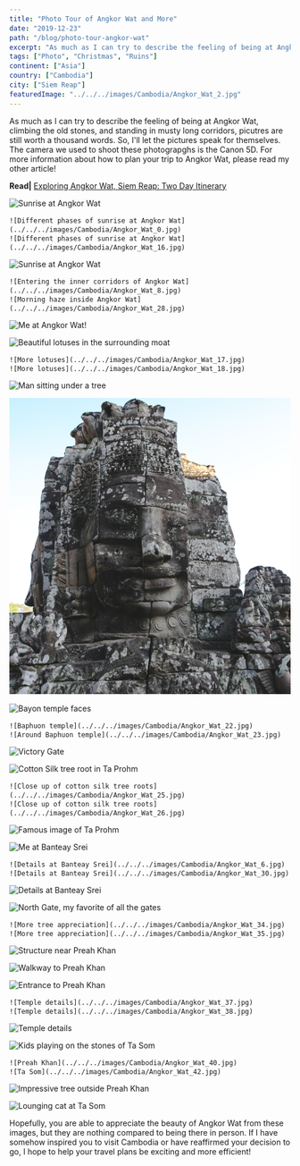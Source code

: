 ```yaml
---
title: "Photo Tour of Angkor Wat and More"
date: "2019-12-23"
path: "/blog/photo-tour-angkor-wat"
excerpt: "As much as I can try to describe the feeling of being at Angkor Wat, climbing the old stones, and standing in musty long corridors, pictures are still worth a thousand words."
tags: ["Photo", "Christmas", "Ruins"]
continent: ["Asia"]
country: ["Cambodia"]
city: ["Siem Reap"]
featuredImage: "../../../images/Cambodia/Angkor_Wat_2.jpg"
---
```


As much as I can try to describe the feeling of being at Angkor Wat, climbing the old stones, and standing in musty long corridors, picutres are still worth a thousand words. So, I'll let the pictures speak for themselves. The camera we used to shoot these photograpghs is the Canon 5D. For more information about how to plan your trip to Angkor Wat, please read my other article!

**Read|** [Exploring Angkor Wat, Siem Reap: Two Day Itinerary](/blog/exploring-angkor-wat)

![Sunrise at Angkor Wat](../../../images/Cambodia/Angkor_Wat_12.jpg)

```grid|2|
![Different phases of sunrise at Angkor Wat](../../../images/Cambodia/Angkor_Wat_0.jpg) 
![Different phases of sunrise at Angkor Wat](../../../images/Cambodia/Angkor_Wat_16.jpg) 
```
![Sunrise at Angkor Wat](../../../images/Cambodia/Angkor_Wat_13.jpg)

```grid|2|
![Entering the inner corridors of Angkor Wat](../../../images/Cambodia/Angkor_Wat_8.jpg) 
![Morning haze inside Angkor Wat](../../../images/Cambodia/Angkor_Wat_28.jpg) 
```
![Me at Angkor Wat!](../../../images/Cambodia/Angkor_Wat_29.jpg)

![Beautiful lotuses in the surrounding moat](../../../images/Cambodia/Angkor_Wat_15.jpg)

```grid|2|
![More lotuses](../../../images/Cambodia/Angkor_Wat_17.jpg) 
![More lotuses](../../../images/Cambodia/Angkor_Wat_18.jpg) 
```
![Man sitting under a tree](../../../images/Cambodia/Angkor_Wat_19.jpg)

![Close up of Bayon face](../../../images/Cambodia/Angkor_Wat_21.jpg)

![Bayon temple faces](../../../images/Cambodia/Angkor_Wat_4.jpg)

```grid|2|
![Baphuon temple](../../../images/Cambodia/Angkor_Wat_22.jpg) 
![Around Baphuon temple](../../../images/Cambodia/Angkor_Wat_23.jpg) 
```
![Victory Gate](../../../images/Cambodia/Angkor_Wat_24.jpg)

![Cotton Silk tree root in Ta Prohm](../../../images/Cambodia/Angkor_Wat_27.jpg)

```grid|2|
![Close up of cotton silk tree roots](../../../images/Cambodia/Angkor_Wat_25.jpg) 
![Close up of cotton silk tree roots](../../../images/Cambodia/Angkor_Wat_26.jpg) 
```
![Famous image of Ta Prohm](../../../images/Cambodia/Angkor_Wat_5.jpg)

![Me at Banteay Srei](../../../images/Cambodia/Angkor_Wat_31.jpg)

```grid|2|
![Details at Banteay Srei](../../../images/Cambodia/Angkor_Wat_6.jpg) 
![Details at Banteay Srei](../../../images/Cambodia/Angkor_Wat_30.jpg) 
```

![Details at Banteay Srei](../../../images/Cambodia/Angkor_Wat_32.jpg)

![North Gate, my favorite of all the gates](../../../images/Cambodia/Angkor_Wat_33.jpg)

```grid|2|
![More tree appreciation](../../../images/Cambodia/Angkor_Wat_34.jpg) 
![More tree appreciation](../../../images/Cambodia/Angkor_Wat_35.jpg) 
```
![Structure near Preah Khan](../../../images/Cambodia/Angkor_Wat_45.jpg)

![Walkway to Preah Khan](../../../images/Cambodia/Angkor_Wat_36.jpg)

![Entrance to Preah Khan](../../../images/Cambodia/Angkor_Wat_1.jpg)

```grid|2|
![Temple details](../../../images/Cambodia/Angkor_Wat_37.jpg) 
![Temple details](../../../images/Cambodia/Angkor_Wat_38.jpg) 
```
![Temple details](../../../images/Cambodia/Angkor_Wat_39.jpg)

![Kids playing on the stones of Ta Som](../../../images/Cambodia/Angkor_Wat_41.jpg)

```grid|2|
![Preah Khan](../../../images/Cambodia/Angkor_Wat_40.jpg) 
![Ta Som](../../../images/Cambodia/Angkor_Wat_42.jpg) 
```
![Impressive tree outside Preah Khan](../../../images/Cambodia/Angkor_Wat_9.jpg)

![Lounging cat at Ta Som](../../../images/Cambodia/Angkor_Wat_43.jpg)

Hopefully, you are able to appreciate the beauty of Angkor Wat from these images, but they are nothing compared to being there in person. If I have somehow inspired you to visit Cambodia or have reaffirmed your decision to go, I hope to help your travel plans be exciting and more efficient!

